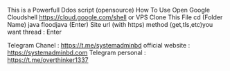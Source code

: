 This is a Powerfull Ddos script (opensource)
How To Use
Open Google Cloudshell https://cloud.google.com/shell or VPS
Clone This File
cd (Folder Name)
java floodjava (Enter)
Site url (with https)
method (get,tls,etc)you want
thread :
Enter

Telegram Chanel : https://t.me/systemadminbd
official website : https://systemadminbd.com
Telegram personal : https://t.me/overthinker1337
